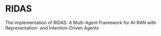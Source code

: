 # RIDAS
The implementation of RIDAS: A Multi-Agent Framework for AI-RAN with Representation- and Intention-Driven Agents
